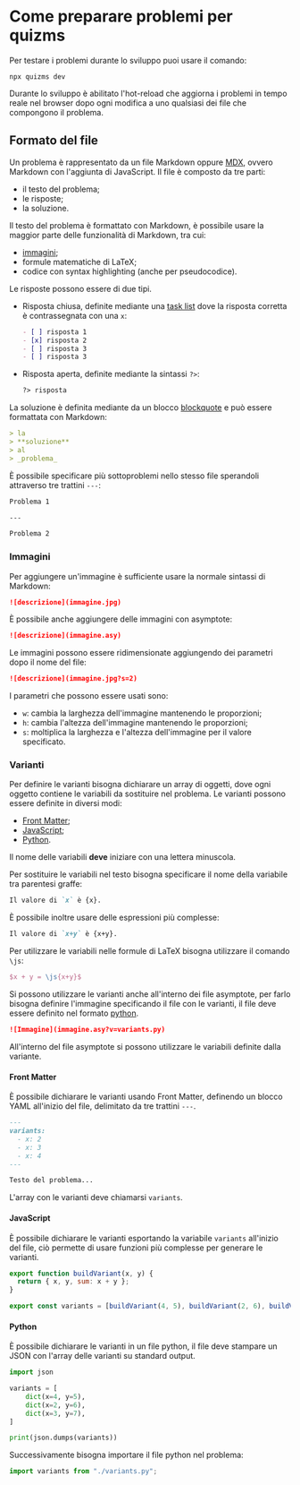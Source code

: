 # Come preparare problemi per quizms

Per testare i problemi durante lo sviluppo puoi usare il comando:

```shell
npx quizms dev
```

Durante lo sviluppo è abilitato l'hot-reload che aggiorna i problemi in tempo reale nel browser dopo ogni modifica a uno qualsiasi dei file che compongono il problema.

## Formato del file

Un problema è rappresentato da un file Markdown oppure [MDX](https://mdxjs.com/), ovvero Markdown con l'aggiunta di JavaScript. Il file è composto da tre parti:

- il testo del problema;
- le risposte;
- la soluzione.

Il testo del problema è formattato con Markdown, è possibile usare la maggior parte delle funzionalità di Markdown, tra cui:

- [immagini](#immagini);
- formule matematiche di LaTeX;
- codice con syntax highlighting (anche per pseudocodice).

Le risposte possono essere di due tipi.

- Risposta chiusa, definite mediante una [task list](https://www.markdownguide.org/extended-syntax/#task-lists) dove la risposta corretta è contrassegnata con una `x`:
  ```md
  - [ ] risposta 1
  - [x] risposta 2
  - [ ] risposta 3
  - [ ] risposta 3
  ```
- Risposta aperta, definite mediante la sintassi `?>`:
  ```md
  ?> risposta
  ```

La soluzione è definita mediante da un blocco [blockquote](https://www.markdownguide.org/basic-syntax/#blockquotes-1) e può essere formattata con Markdown:

```md
> la
> **soluzione**
> al
> _problema_
```

È possibile specificare più sottoproblemi nello stesso file sperandoli attraverso tre trattini `---`:

```md
Problema 1

---

Problema 2
```

### Immagini

Per aggiungere un'immagine è sufficiente usare la normale sintassi di Markdown:

```md
![descrizione](immagine.jpg)
```

È possibile anche aggiungere delle immagini con asymptote:

```md
![descrizione](immagine.asy)
```

Le immagini possono essere ridimensionate aggiungendo dei parametri dopo il nome del file:

```md
![descrizione](immagine.jpg?s=2)
```

I parametri che possono essere usati sono:

- `w`: cambia la larghezza dell'immagine mantenendo le proporzioni;
- `h`: cambia l'altezza dell'immagine mantenendo le proporzioni;
- `s`: moltiplica la larghezza e l'altezza dell'immagine per il valore specificato.

### Varianti

Per definire le varianti bisogna dichiarare un array di oggetti, dove ogni oggetto contiene le variabili da sostituire nel problema. Le varianti possono essere definite in diversi modi:

- [Front Matter](#front-matter);
- [JavaScript](#javascript);
- [Python](#python).

Il nome delle variabili **deve** iniziare con una lettera minuscola.

Per sostituire le variabili nel testo bisogna specificare il nome della variabile tra parentesi graffe:

```md
Il valore di `x` è {x}.
```

È possibile inoltre usare delle espressioni più complesse:

```md
Il valore di `x+y` è {x+y}.
```

Per utilizzare le variabili nelle formule di LaTeX bisogna utilizzare il comando `\js`:

```LaTeX
$x + y = \js{x+y}$
```

Si possono utilizzare le varianti anche all'interno dei file asymptote, per farlo bisogna definire l'immagine specificando il file con le varianti, il file deve essere definito nel formato [python](#python).

```md
![Immagine](immagine.asy?v=variants.py)
```

All'interno del file asymptote si possono utilizzare le variabili definite dalla variante.

#### Front Matter

È possibile dichiarare le varianti usando Front Matter, definendo un blocco YAML all'inizio del file, delimitato da tre trattini `---`.

```md
---
variants:
  - x: 2
  - x: 3
  - x: 4
---

Testo del problema...
```

L'array con le varianti deve chiamarsi `variants`.

#### JavaScript

È possibile dichiarare le varianti esportando la variabile `variants` all'inizio del file, ciò permette di usare funzioni più complesse per generare le varianti.

```js
export function buildVariant(x, y) {
  return { x, y, sum: x + y };
}

export const variants = [buildVariant(4, 5), buildVariant(2, 6), buildVariant(3, 7)];
```

#### Python

È possibile dichiarare le varianti in un file python, il file deve stampare un JSON con l'array delle varianti su standard output.

```py
import json

variants = [
    dict(x=4, y=5),
    dict(x=2, y=6),
    dict(x=3, y=7),
]

print(json.dumps(variants))
```

Successivamente bisogna importare il file python nel problema:

```js
import variants from "./variants.py";
```
